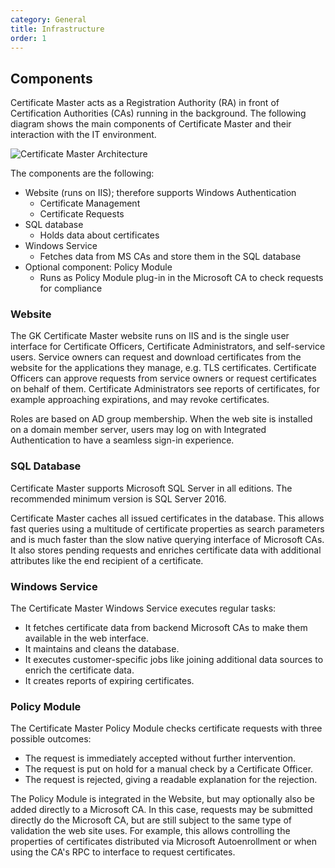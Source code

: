 ```yaml
---
category: General
title: Infrastructure
order: 1
---
```


## Components

Certificate Master acts as a Registration Authority (RA) in front of Certification Authorities (CAs) running in the background. The following diagram shows the main components of Certificate Master and their interaction with the IT environment.

![Certificate Master Architecture](media/cm-architecture.png)  

The components are the following:

* Website (runs on IIS); therefore supports Windows Authentication
   * Certificate Management
   * Certificate Requests
* SQL database
   * Holds data about certificates
* Windows Service
   * Fetches data from MS CAs and store them in the SQL database
* Optional component: Policy Module
   * Runs as Policy Module plug-in in the Microsoft CA to check requests for compliance

### Website

The GK Certificate Master website runs on IIS and is the single user interface for Certificate Officers, Certificate Administrators, and self-service users. Service owners can request and download certificates from the website for the applications they manage, e.g. TLS certificates. Certificate Officers can approve requests from service owners or request certificates on behalf of them. Certificate Administrators see reports of certificates, for example approaching expirations, and may revoke certificates.

Roles are based on AD group membership. When the web site is installed on a domain member server, users may log on with Integrated Authentication to have a seamless sign-in experience.

### SQL Database

Certificate Master supports Microsoft SQL Server in all editions. The recommended minimum version is SQL Server 2016.

Certificate Master caches all issued certificates in the database. This allows fast queries using a multitude of certificate properties as search parameters and is much faster than the slow native querying interface of Microsoft CAs. It also stores pending requests and enriches certificate data with additional attributes like the end recipient of a certificate.

### Windows Service

The Certificate Master Windows Service executes regular tasks:

* It fetches certificate data from backend Microsoft CAs to make them available in the web interface.
* It maintains and cleans the database.
* It executes customer-specific jobs like joining additional data sources to enrich the certificate data.
* It creates reports of expiring certificates.

### Policy Module

The Certificate Master Policy Module checks certificate requests with three possible outcomes:

* The request is immediately accepted without further intervention.
* The request is put on hold for a manual check by a Certificate Officer.
* The request is rejected, giving a readable explanation for the rejection.

The Policy Module is integrated in the Website, but may optionally also be added directly to a Microsoft CA. In this case, requests may be submitted directly do the Microsoft CA, but are still subject to the same type of validation the web site uses. For example, this allows controlling the properties of certificates distributed via Microsoft Autoenrollment or when using the CA's RPC to interface to request certificates.